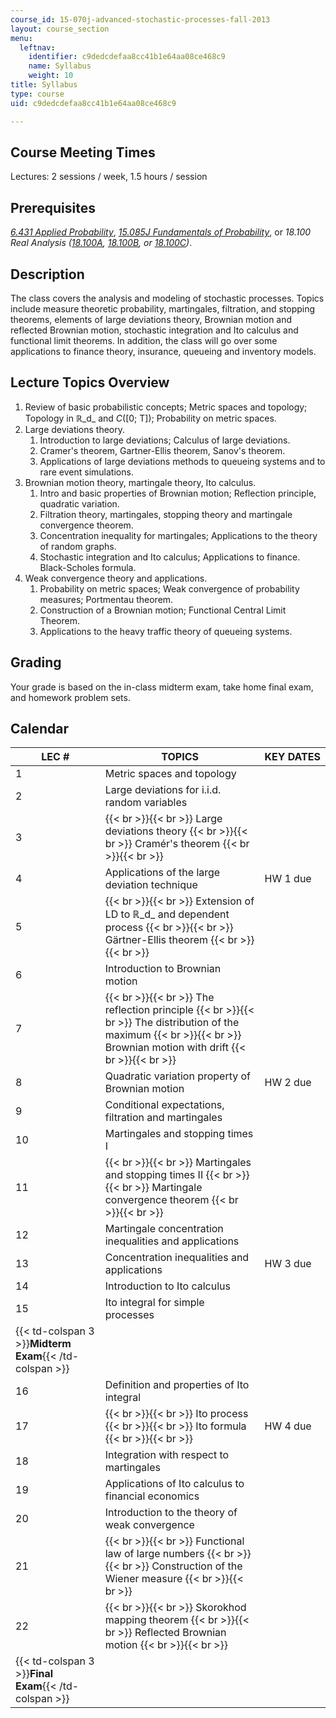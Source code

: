 ```yaml
---
course_id: 15-070j-advanced-stochastic-processes-fall-2013
layout: course_section
menu:
  leftnav:
    identifier: c9dedcdefaa8cc41b1e64aa08ce468c9
    name: Syllabus
    weight: 10
title: Syllabus
type: course
uid: c9dedcdefaa8cc41b1e64aa08ce468c9

---
```


Course Meeting Times
--------------------

Lectures: 2 sessions / week, 1.5 hours / session

Prerequisites
-------------

[_6.431 Applied Probability_](/courses/6-041-probabilistic-systems-analysis-and-applied-probability-fall-2010/), [_15.085J Fundamentals of Probability_](https://ocw.mit.edu/courses/electrical-engineering-and-computer-science/6-436j-fundamentals-of-probability-fall-2018/), or _18.100 Real Analysis ([18.100A](/courses/18-100a-introduction-to-analysis-fall-2012/), [18.100B](/courses/18-100b-analysis-i-fall-2010/), or [18.100C](/courses/18-100c-real-analysis-fall-2012/))_.

Description
-----------

The class covers the analysis and modeling of stochastic processes. Topics include measure theoretic probability, martingales, filtration, and stopping theorems, elements of large deviations theory, Brownian motion and reflected Brownian motion, stochastic integration and Ito calculus and functional limit theorems. In addition, the class will go over some applications to finance theory, insurance, queueing and inventory models.

Lecture Topics Overview
-----------------------

1.  Review of basic probabilistic concepts; Metric spaces and topology; Topology in ℝ_d_ and _C_(\[0; T\]); Probability on metric spaces.
2.  Large deviations theory.
    1.  Introduction to large deviations; Calculus of large deviations.
    2.  Cramer's theorem, Gartner-Ellis theorem, Sanov's theorem.
    3.  Applications of large deviations methods to queueing systems and to rare event simulations.
3.  Brownian motion theory, martingale theory, Ito calculus.
    1.  Intro and basic properties of Brownian motion; Reflection principle, quadratic variation.
    2.  Filtration theory, martingales, stopping theory and martingale convergence theorem.
    3.  Concentration inequality for martingales; Applications to the theory of random graphs.
    4.  Stochastic integration and Ito calculus; Applications to finance. Black-Scholes formula.
4.  Weak convergence theory and applications.
    1.  Probability on metric spaces; Weak convergence of probability measures; Portmentau theorem.
    2.  Construction of a Brownian motion; Functional Central Limit Theorem.
    3.  Applications to the heavy traffic theory of queueing systems.

Grading
-------

Your grade is based on the in-class midterm exam, take home final exam, and homework problem sets.

Calendar
--------

| LEC # | TOPICS | KEY DATES |
| --- | --- | --- |
| 1 | Metric spaces and topology | &nbsp; |
| 2 | Large deviations for i.i.d. random variables | &nbsp; |
| 3 |  {{< br >}}{{< br >}} Large deviations theory {{< br >}}{{< br >}} Cramér's theorem {{< br >}}{{< br >}}  | &nbsp; |
| 4 | Applications of the large deviation technique | HW 1 due |
| 5 |  {{< br >}}{{< br >}} Extension of LD to ℝ_d_ and dependent process {{< br >}}{{< br >}} Gärtner-Ellis theorem {{< br >}}{{< br >}}  | &nbsp; |
| 6 | Introduction to Brownian motion | &nbsp; |
| 7 |  {{< br >}}{{< br >}} The reflection principle {{< br >}}{{< br >}} The distribution of the maximum {{< br >}}{{< br >}} Brownian motion with drift {{< br >}}{{< br >}}  | &nbsp; |
| 8 | Quadratic variation property of Brownian motion | HW 2 due |
| 9 | Conditional expectations, filtration and martingales | &nbsp; |
| 10 | Martingales and stopping times I | &nbsp; |
| 11 |  {{< br >}}{{< br >}} Martingales and stopping times II {{< br >}}{{< br >}} Martingale convergence theorem {{< br >}}{{< br >}}  | &nbsp; |
| 12 | Martingale concentration inequalities and applications | &nbsp; |
| 13 | Concentration inequalities and applications | HW 3 due |
| 14 | Introduction to Ito calculus | &nbsp; |
| 15 | Ito integral for simple processes | &nbsp; |
| {{< td-colspan 3 >}}**Midterm Exam**{{< /td-colspan >}} |||
| 16 | Definition and properties of Ito integral | &nbsp; |
| 17 |  {{< br >}}{{< br >}} Ito process {{< br >}}{{< br >}} Ito formula {{< br >}}{{< br >}}  | HW 4 due |
| 18 | Integration with respect to martingales | &nbsp; |
| 19 | Applications of Ito calculus to financial economics | &nbsp; |
| 20 | Introduction to the theory of weak convergence | &nbsp; |
| 21 |  {{< br >}}{{< br >}} Functional law of large numbers {{< br >}}{{< br >}} Construction of the Wiener measure {{< br >}}{{< br >}}  | &nbsp; |
| 22 |  {{< br >}}{{< br >}} Skorokhod mapping theorem {{< br >}}{{< br >}} Reflected Brownian motion {{< br >}}{{< br >}}  | &nbsp; |
| {{< td-colspan 3 >}}**Final Exam**{{< /td-colspan >}} ||